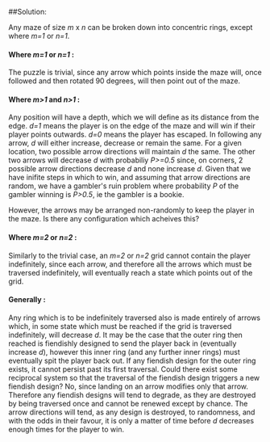 ##Solution:

Any maze of size *m* x *n* can be broken down into concentric rings, except where *m=1* or *n=1*.
#### Where *m=1* or *n=1* :
The puzzle is trivial, since any arrow which points inside the maze will, once followed and then rotated 90 degrees, will then point out of the maze.

#### Where *m>1* and *n>1* :
Any position will have a depth, which we will define as its distance from the edge. *d=1* means the player is on the edge of the maze and will win if their player points outwards. *d=0* means the player has escaped.
In following any arrow, *d* will either increase, decrease or remain the same.
For a given location, two possible arrow directions will maintain *d* the same. The other two arrows will decrease *d* with probabiliy *P>=0.5* since, on corners, 2 possible arrow directions decrease *d* and none increase *d*.
Given that we have inifite steps in which to win, and assuming that arrow directions are random, we have a gambler's ruin problem where probability *P* of the gambler winning is *P>0.5*, ie the gambler is a bookie.

However, the arrows may be arranged non-randomly to keep the player in the maze. Is there any configuration which acheives this?

#### Where *m=2* or *n=2* :
Similarly to the trivial case, an *m=2* or *n=2* grid cannot contain the player indefinitely, since each arrow, and therefore all the arrows which must be traversed indefinitely, will eventually reach a state which points out of the grid.

#### Generally :
Any ring which is to be indefinitely traversed also is made entirely of arrows which, in some state which must be reached if the grid is traversed indefinitely, will decrease *d*.
It may be the case that the outer ring then reached is fiendishly designed to send the player back in (eventually increase *d*), however this inner ring (and any further inner rings) must eventually spit the player back out. If any fiendish design for the outer ring exists, it cannot persist past its first traversal.
Could there exist some reciprocal system so that the traversal of the fiendish design triggers a new fiendish design? No, since landing on an arrow modifies only that arrow. Therefore any fiendish designs will tend to degrade, as they are destroyed by being traversed once and cannot be renewed except by chance. The arrow directions will tend, as any design is destroyed, to randomness, and with the odds in their favour, it is only a matter of time before *d* decreases enough times for the player to win.
